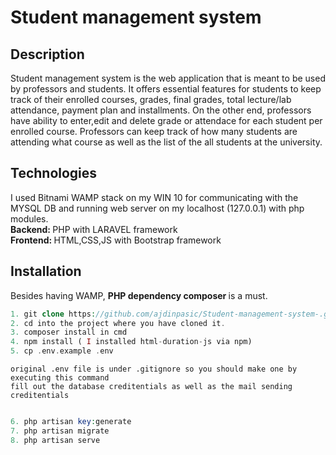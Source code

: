 # Student management system

## Description

Student management system is the web application that is meant to be used by professors and students. It offers essential features for students to keep track of their enrolled courses, grades, final grades, total lecture/lab attendance, payment plan and installments. On the other end, professors have ability to enter,edit and delete grade or attendace for each student per enrolled course. Professors can keep track of how many students are attending what course as well as the list of the all students at the university.

## Technologies

I used Bitnami WAMP stack on my WIN 10 for communicating with the MYSQL DB and running web server on my localhost (127.0.0.1) with php modules. <br>
<b> Backend: </b> PHP with LARAVEL framework <br>
<b> Frontend: </b> HTML,CSS,JS with Bootstrap framework

## Installation

Besides having WAMP, <b> PHP dependency composer </b> is a must.

````php
1. git clone https://github.com/ajdinpasic/Student-management-system-.git
2. cd into the project where you have cloned it.
3. composer install in cmd
4. npm install ( I installed html-duration-js via npm)
5. cp .env.example .env
````
    original .env file is under .gitignore so you should make one by executing this command
    fill out the database creditentials as well as the mail sending creditentials
    
````php

6. php artisan key:generate
7. php artisan migrate
8. php artisan serve

````

